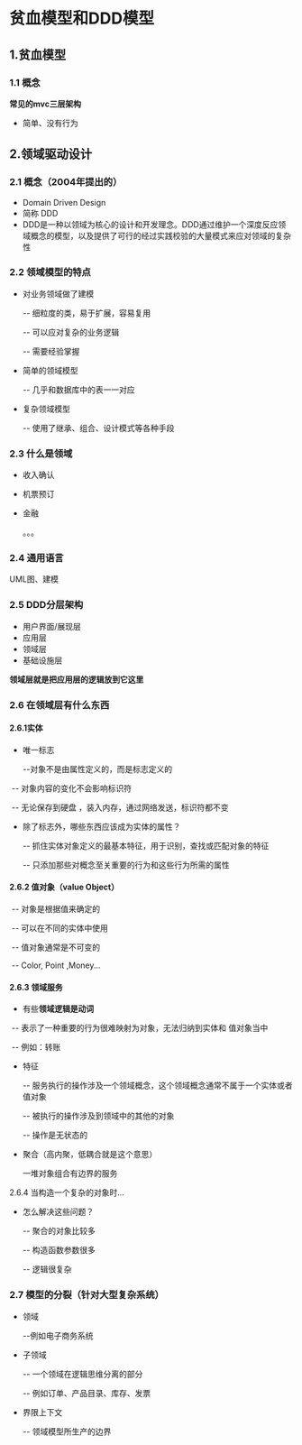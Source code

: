 # 贫血模型和DDD模型

## 1.贫血模型

### 1.1 概念

**常见的mvc三层架构**

-  简单、没有行为

## 2.领域驱动设计

### 2.1 概念（2004年提出的）

- Domain Driven Design
- 简称 DDD
- DDD是一种以领域为核心的设计和开发理念。DDD通过维护一个深度反应领域概念的模型，以及提供了可行的经过实践校验的大量模式来应对领域的复杂性

### 2.2 领域模型的特点

- 对业务领域做了建模

  -- 细粒度的类，易于扩展，容易复用

  -- 可以应对复杂的业务逻辑

  -- 需要经验掌握

- 简单的领域模型

  -- 几乎和数据库中的表一一对应

- 复杂领域模型

  -- 使用了继承、组合、设计模式等各种手段

### 2.3 什么是领域 

- 收入确认 

- 机票预订

- 金融

  。。。

### 2.4 通用语言

UML图、建模

### 2.5 DDD分层架构

- 用户界面/展现层
- 应用层
- 领域层
- 基础设施层

**领域层就是把应用层的逻辑放到它这里**

### 2.6 在领域层有什么东西

#### 2.6.1实体

- 唯一标志

  --对象不是由属性定义的，而是标志定义的

​       -- 对象内容的变化不会影响标识符

​       -- 无论保存到硬盘 ，装入内存，通过网络发送，标识符都不变

- 除了标志外，哪些东西应该成为实体的属性？

  -- 抓住实体对象定义的最基本特征，用于识别，查找或匹配对象的特征

  -- 只添加那些对概念至关重要的行为和这些行为所需的属性

#### 2.6.2 值对象（value Object）

​       -- 对象是根据值来确定的

​       -- 可以在不同的实体中使用

​       -- 值对象通常是不可变的

​       -- Color, Point ,Money...

#### 2.6.3 领域服务

-  有些**领域逻辑是动词** 

​        -- 表示了一种重要的行为很难映射为对象，无法归纳到实体和               值对象当中

​        -- 例如：转账

- 特征

  -- 服务执行的操作涉及一个领域概念，这个领域概念通常不属于一个实体或者值对象

  -- 被执行的操作涉及到领域中的其他的对象

  -- 操作是无状态的

- 聚合（高内聚，低耦合就是这个意思）

  一堆对象组合有边界的服务

2.6.4 当构造一个复杂的对象时...

- 怎么解决这些问题？

  -- 聚合的对象比较多

  -- 构造函数参数很多

  -- 逻辑很复杂

  

###     2.7 模型的分裂（针对大型复杂系统）

- 领域

  --例如电子商务系统

- 子领域

  -- 一个领域在逻辑思维分离的部分

  -- 例如订单、产品目录、库存、发票

- 界限上下文

  -- 领域模型所生产的边界

  

  

  

  
